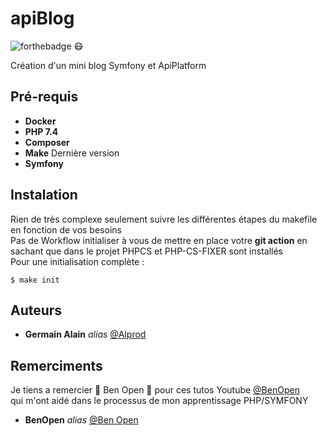 # apiBlog
![forthebadge](https://forthebadge.com/images/badges/built-with-love.svg) :mask:

Création d'un mini blog Symfony et ApiPlatform

## Pré-requis

-   **Docker**
-   **PHP 7.4**
-   **Composer**
-   **Make** Dernière version
-   **Symfony**

## Instalation

Rien de très complexe seulement suivre les différentes étapes du makefile en fonction de vos besoins  
Pas de Workflow initialiser à vous de mettre en place votre **git action** en sachant que dans le projet PHPCS et PHP-CS-FIXER sont installés  
Pour une initialisation complète :

```$ make init```

## Auteurs

-   **Germain Alain** _alias_ [@Alprod](https://github.com/Alprod)


## Remerciments

Je tiens a remercier :tada: Ben Open :tada: pour ces tutos Youtube [@BenOpen](https://www.youtube.com/channel/UCl-eoZ97KHBFuiy2CxxI2YA)  
qui m'ont aidé dans le processus de mon apprentissage PHP/SYMFONY
-   **BenOpen** _alias_ [@Ben Open](https://gitlab.com/benopen)
